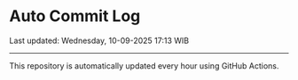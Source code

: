 # Auto Commit Log

Last updated: Wednesday, 10-09-2025 17:13 WIB

---

This repository is automatically updated every hour using GitHub Actions.
